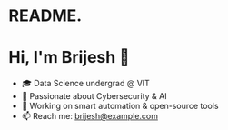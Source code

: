 # README.
# Hi, I'm Brijesh 👋
- 🎓 Data Science undergrad @ VIT
- 🔐 Passionate about Cybersecurity & AI
- 🚀 Working on smart automation & open-source tools
- 📫 Reach me: brijesh@example.com

